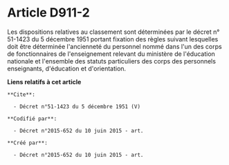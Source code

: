 # Article D911-2

Les dispositions relatives au classement sont déterminées par le décret n° 51-1423 du 5 décembre 1951 portant fixation des
règles suivant lesquelles doit être déterminée l'ancienneté du personnel nommé dans l'un des corps de fonctionnaires de
l'enseignement relevant du ministère de l'éducation nationale et l'ensemble des statuts particuliers des corps des personnels
enseignants, d'éducation et d'orientation.

**Liens relatifs à cet article**

	**Cite**:

	  - Décret n°51-1423 du 5 décembre 1951 (V)

	**Codifié par**:

	  - Décret n°2015-652 du 10 juin 2015 - art.

	**Créé par**:

	  - Décret n°2015-652 du 10 juin 2015 - art.
